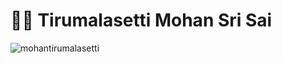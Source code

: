 # :man_technologist: Tirumalasetti Mohan Sri Sai
<p align="left"> <img src="https://komarev.com/ghpvc/?username=mohantirumalasetti&label=Profile%20views&color=0e75b6&style=flat" alt="mohantirumalasetti" /> </p>
